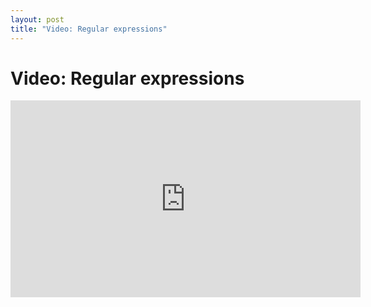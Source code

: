 ```yaml
---
layout: post
title: "Video: Regular expressions"
---
```


# Video: Regular expressions

<center>
<iframe width="560" height="315" src="https://www.youtube.com/embed/yFxStfsipVM" frameborder="0" allow="accelerometer; autoplay; encrypted-media; gyroscope; picture-in-picture" allowfullscreen></iframe>
</center>
